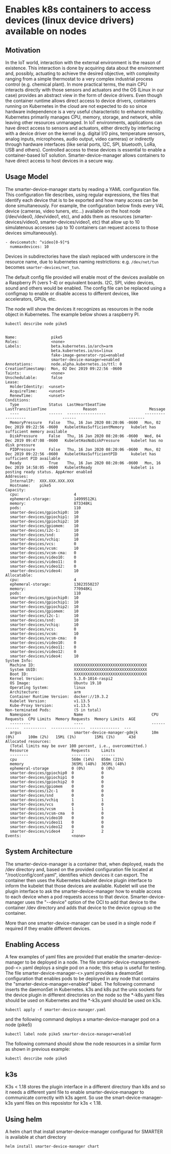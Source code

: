 # Enables k8s containers to access devices (linux device drivers) available on nodes

## Motivation

In the IoT world, interaction with the external environment is the reason of existence.
This interaction is done by acquiring data about the environment and, possibly, actuating to achieve the desired objective, with complexity ranging from a simple thermostat to a very complex industrial process control (e.g. chemical plant). In more practical terms, the main CPU interacts directly with those sensors and actuators and the OS (Linux in our case) provides an abstract view in the form of device drivers.
Even though the container runtime allows direct access to device drivers, containers running on Kubernetes in the cloud are not expected to do so since hardware independence is a very useful characteristic to enhance mobility.
Kubernetes primarily manages CPU, memory, storage, and network, while leaving other resources unmanaged.
In IoT environments, applications can have direct access to sensors and actuators, either directly by interfacing with a device driver on the kernel (e.g. digital I/O pins, temperature sensors, analog inputs, microphones, audio output, video cameras) or indirectly through hardware interfaces (like serial ports, I2C, SPI, bluetooth, LoRa, USB and others).
Controlled access to these devices is essential to enable a container-based IoT solution. Smarter-device-manager allows containers to have direct access to host devices in a secure way.

## Usage Model

The smarter-device-manager starts by reading a YAML configuration file. This configuration file describes, using regular expressions, the files that identify each device that is to be exported and how many access can be done simultaneously. For example, the configuration below finds every V4L device (cameras, video tuners, etc...) available on the host node (/dev/video0, /dev/video1, etc), and adds them as resources (smarter-devices/video0, smarter-devices/video1, etc) that allow up to 10 simulatenous accesses (up to 10 containers can request access to those devices simultaneously). 
```
- devicematch: ^video[0-9]*$
  nummaxdevices: 10
```

Devices in subdirectories have the slash replaced with underscore in the
resource name, due to kubernetes naming restrictions: e.g. `/dev/net/tun`
becomes `smarter-devices/net_tun`.

The default config file provided will enable most of the devices available on a Raspberry Pi (vers 1-4) or equivalent boards. I2C, SPI, video devices, sound and others would be enabled. The config file can be replaced using a configmap to enable or disable access to different devices, like accelerators, GPUs, etc.

The node will show the devices it recognizes as resources in the node object in Kubernetes. The example below shows a raspberry PI.
```
kubectl describe node pike5


Name:               pike5
Roles:              <none>
Labels:             beta.kubernetes.io/arch=arm
                    beta.kubernetes.io/os=linux
                    fake-image-generator-rpi=enabled
                    smarter-device-manager=enabled
Annotations:        node.alpha.kubernetes.io/ttl: 0
CreationTimestamp:  Mon, 02 Dec 2019 09:22:56 -0600
Taints:             <none>
Unschedulable:      false
Lease:
  HolderIdentity:  <unset>
  AcquireTime:     <unset>
  RenewTime:       <unset>
Conditions:
  Type             Status  LastHeartbeatTime                 LastTransitionTime                Reason                       Message
  ----             ------  -----------------                 ------------------                ------                       -------
  MemoryPressure   False   Thu, 16 Jan 2020 08:20:06 -0600   Mon, 02 Dec 2019 09:22:56 -0600   KubeletHasSufficientMemory   kubelet has sufficient memory available
  DiskPressure     False   Thu, 16 Jan 2020 08:20:06 -0600   Wed, 04 Dec 2019 09:47:08 -0600   KubeletHasNoDiskPressure     kubelet has no disk pressure
  PIDPressure      False   Thu, 16 Jan 2020 08:20:06 -0600   Mon, 02 Dec 2019 09:22:56 -0600   KubeletHasSufficientPID      kubelet has sufficient PID available
  Ready            True    Thu, 16 Jan 2020 08:20:06 -0600   Mon, 16 Dec 2019 14:58:05 -0600   KubeletReady                 kubelet is posting ready status. AppArmor enabled
Addresses:
  InternalIP:  XXX.XXX.XXX.XXX
  Hostname:    pike5
Capacity:
  cpu:                        4
  ephemeral-storage:          14999512Ki
  memory:                     873348Ki
  pods:                       110
  smarter-devices/gpiochip0:  10
  smarter-devices/gpiochip1:  10
  smarter-devices/gpiochip2:  10
  smarter-devices/gpiomem:    10
  smarter-devices/i2c-1:      10
  smarter-devices/snd:        10
  smarter-devices/vchiq:      10
  smarter-devices/vcs:        0
  smarter-devices/vcsm:       10
  smarter-devices/vcsm-cma:   0
  smarter-devices/video10:    0
  smarter-devices/video11:    0
  smarter-devices/video12:    0
  smarter-devices/video4:     10
Allocatable:
  cpu:                        4
  ephemeral-storage:          13823550237
  memory:                     770948Ki
  pods:                       110
  smarter-devices/gpiochip0:  10
  smarter-devices/gpiochip1:  10
  smarter-devices/gpiochip2:  10
  smarter-devices/gpiomem:    10
  smarter-devices/i2c-1:      10
  smarter-devices/snd:        10
  smarter-devices/vchiq:      10
  smarter-devices/vcs:        0
  smarter-devices/vcsm:       10
  smarter-devices/vcsm-cma:   0
  smarter-devices/video10:    0
  smarter-devices/video11:    0
  smarter-devices/video12:    0
  smarter-devices/video4:     10
System Info:
  Machine ID:                 XXXXXXXXXXXXXXXXXXXXXXXXXXXXXXXX
  System UUID:                XXXXXXXXXXXXXXXXXXXXXXXXXXXXXXXX
  Boot ID:                    XXXXXXXXXXXXXXXXXXXXXXXXXXXXXXXX
  Kernel Version:             5.3.0-1014-raspi2
  OS Image:                   Ubuntu 19.10
  Operating System:           linux
  Architecture:               arm
  Container Runtime Version:  docker://19.3.2
  Kubelet Version:            v1.13.5
  Kube-Proxy Version:         v1.13.5
Non-terminated Pods:          (5 in total)
  Namespace                   Name                              CPU Requests  CPU Limits  Memory Requests  Memory Limits  AGE
  ---------                   ----                              ------------  ----------  ---------------  -------------  ---
  argus                       smarter-device-manager-gdmjk      10m (0%)      100m (2%)   15Mi (1%)        15Mi (1%)      43d
Allocated resources:
  (Total limits may be over 100 percent, i.e., overcommitted.)
  Resource                   Requests     Limits
  --------                   --------     ------
  cpu                        560m (14%)   850m (21%)
  memory                     365Mi (48%)  365Mi (48%)
  ephemeral-storage          0 (0%)       0 (0%)
  smarter-devices/gpiochip0  0            0
  smarter-devices/gpiochip1  0            0
  smarter-devices/gpiochip2  0            0
  smarter-devices/gpiomem    0            0
  smarter-devices/i2c-1      0            0
  smarter-devices/snd        0            0
  smarter-devices/vchiq      1            1
  smarter-devices/vcs        0            0
  smarter-devices/vcsm       1            1
  smarter-devices/vcsm-cma   0            0
  smarter-devices/video10    0            0
  smarter-devices/video11    0            0
  smarter-devices/video12    0            0
  smarter-devices/video4     2            2
Events:                      <none>
```

## System Architecture

The smarter-device-manager is a container that, when deployed, reads the /dev directory and, based on the provided configuration file located at "/root/config/conf.yaml", identifies which devices it can export. The container then uses the Kubernetes kubelet device plugin interface to inform the kubelet that those devices are available. Kubelet will use the plugin interface to ask the smarter-device-manager how to enable access to each device when a pod requests access to that device. Smarter-device-manager uses the "--device" option of the OCI to add that device to the container /dev directory and adds that device to the device cgroup so the container.

More than one smarter-device-manager can be used in a single node if required if they enable different devices. 

## Enabling Access

A few examples of yaml files are provided that enable the smarter-device-manager to be deployed in a node. The file smarter-device-management-pod-<>.yaml deploys a single pod on a node; this setup is useful for testing. The file smarter-device-manager-<>.yaml provides a deamonSet configuration that enables pods to be deployed in any node that contains the "smarter-device-manager=enabled" label. The following command inserts the daemonSet in Kubernetes. k3s and k8s put the unix sockets for the device plugin in different directories on the node so the \*-k8s.yaml files should be used on Kubernetes and the \*-k3s.yaml should be used on k3s.

```
kubectl apply -f smarter-device-manager.yaml
```
and the following command deploys a smarter-device-manager pod on a node (pike5)
```
kubectl label node pike5 smarter-device-manager=enabled
```
The following command should show the node resources in a similar form as shown in previous example:
```
kubectl describe node pike5
```

## k3s 

K3s < 1.18 stores the plugin interface in a different directory than k8s and so it needs a different yaml file to enable smarter-device-manager to communicate correctly with k3s agent. So use the smart-device-manager-k3s yaml files on this reposistor for k3s < 1.18.

## Using helm

A helm chart that install smarter-device-manager configurad for SMARTER is available at chart directory
```
helm install smarter-device-manager chart
```

